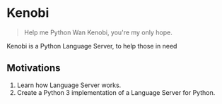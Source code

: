 # Kenobi

> Help me Python Wan Kenobi, you're my only hope.

Kenobi is a Python Language Server, to help those in need

## Motivations

1. Learn how Language Server works.
2. Create a Python 3 implementation of a Language Server for Python.

